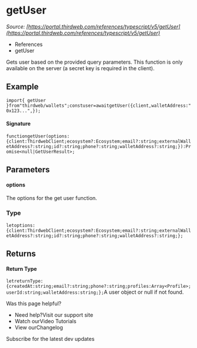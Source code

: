 # getUser

*Source: [https://portal.thirdweb.com/references/typescript/v5/getUser](https://portal.thirdweb.com/references/typescript/v5/getUser)*

* References
* getUser

Gets user based on the provided query parameters.
This function is only available on the server (a secret key is required in the client).

## Example

`import{ getUser }from"thirdweb/wallets";constuser=awaitgetUser({client,walletAddress:"0x123...",});`
#### Signature

`functiongetUser(options:{client:ThirdwebClient;ecosystem?:Ecosystem;email?:string;externalWalletAddress?:string;id?:string;phone?:string;walletAddress?:string;}):Promise<null|GetUserResult>;`
## Parameters

#### options

The options for the get user function.

### Type

`letoptions:{client:ThirdwebClient;ecosystem?:Ecosystem;email?:string;externalWalletAddress?:string;id?:string;phone?:string;walletAddress?:string;};`
## Returns

#### Return Type

`letreturnType:{createdAt:string;email?:string;phone?:string;profiles:Array<Profile>;userId:string;walletAddress:string;};`A user object or null if not found.

Was this page helpful?

* Need help?Visit our support site
* Watch ourVideo Tutorials
* View ourChangelog

Subscribe for the latest dev updates

